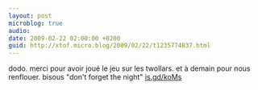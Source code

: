 ```yaml
---
layout: post
microblog: true
audio: 
date: 2009-02-22 02:00:00 +0200
guid: http://xtof.micro.blog/2009/02/22/t1235774837.html
---
```

dodo. merci pour avoir joué le jeu sur les twollars. et à demain pour nous renflouer. bisous  "don't forget the night"  [is.gd/koMs](http://is.gd/koMs)
